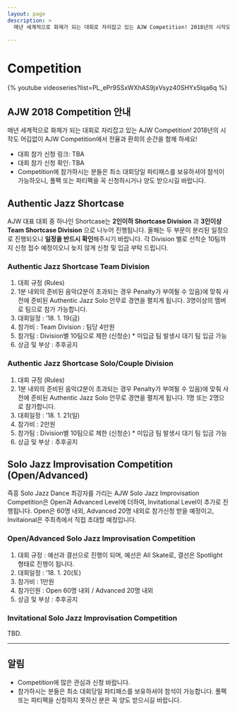 ```yaml
---
layout: page
description: >
  매년 세계적으로 화제가 되는 대회로 자리잡고 있는 AJW Competition! 2018년의 시작도 어김없이 AJW Competition에서 전율과 환희의 순간을 함께 하세요!

---
```

# Competition

{% youtube videoseries?list=PL_ePr9SSxWXhAS9jxVsyz40SHYx5Iqa6q %}

## AJW 2018 Competition 안내

매년 세계적으로 화제가 되는 대회로 자리잡고 있는 AJW Competition! 2018년의 시작도 어김없이 AJW Competition에서 전율과 환희의 순간을 함께 하세요!

* 대회 참가 신청 링크: TBA
* 대회 참가 신청 확인: TBA
* Competition에 참가하시는 분들은 최소 대회당일 파티패스를 보유하셔야 참석이 가능하오니, 풀팩 또는 파티팩을 꼭 신청하시거나 양도 받으시길 바랍니다.

## Authentic Jazz Shortcase

AJW 대표 대회 중 하나인 Shortcase는 **2인이하 Shortcase Division** 과 **3인이상 Team Shortcase Division** 으로 나누어 진행됩니다. 올해는 두 부문이 분리된 일정으로 진행되오니 **일정을 반드시 확인**해주시기 바랍니다. 각 Division 별로 선착순 10팀까지 신청 접수 예정이오니 늦지 않게 신청 및 입금 부탁 드립니다.

### Authentic Jazz Shortcase Team Division

1. 대회 규정 (Rules)
1. 1분 내외의 준비된 음악(2분이 초과되는 경우 Penalty가 부여될 수 있음)에 맞춰 사전에 준비된 Authentic Jazz Solo 안무로 경연을 펼치게 됩니다. 3명이상의 멤버로 팀으로 참가 가능합니다.
1. 대회일정 : ’18. 1. 19(금)
1. 참가비 : Team Division : 팀당 4만원
1. 참가팀 : Division별 10팀으로 제한 (신청순) * 미입금 팀 발생시 대기 팀 입금 가능
1. 상금 및 부상 : 추후공지

### Authentic Jazz Shortcase Solo/Couple Division

1. 대회 규정 (Rules)
1. 1분 내외의 준비된 음악(2분이 초과되는 경우 Penalty가 부여될 수 있음)에 맞춰 사전에 준비된 Authentic Jazz Solo 안무로 경연을 펼치게 됩니다. 1명 또는 2명으로 참가합니다.
1. 대회일정 : ’18. 1. 21(일)
1. 참가비 : 2만원
1. 참가팀 : Division별 10팀으로 제한 (신청순) * 미입금 팀 발생시 대기 팀 입금 가능
1. 상금 및 부상 : 추후공지

## Solo Jazz Improvisation Competition (Open/Advanced)

즉흥 Solo Jazz Dance 최강자를 가리는 AJW Solo Jazz Improvisation Competition은 Open과 Advanced Level에 더하여, Invitational Level이 추가로 진행됩니다. Open은 60명 내외, Advanced 20명 내외로 참가신청 받을 예정이고, Invitaional은 주최측에서 직접 초대할 예정입니다.

### Open/Advanced Solo Jazz Improvisation Competition

1. 대회 규정 : 예선과 결선으로 진행이 되며, 예선은 All Skate로, 결선은 Spotlight 형태로 진행이 됩니다.
1. 대회일정 : ’18. 1. 20(토)
1. 참가비 : 1만원
1. 참가인원 : Open 60명 내외 / Advanced 20명 내외
1. 상금 및 부상 : 추후공지

### Invitational Solo Jazz Improvisation Competition

TBD.

---

## 알림

* Competition에 많은 관심과 신청 바랍니다.
* 참가하시는 분들은 최소 대회당일 파티패스를 보유하셔야 참석이 가능합니다. 풀팩 또는 파티팩을 신청하지 못하신 분은 꼭 양도 받으시길 바랍니다.
